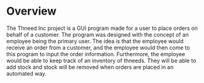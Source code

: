 # Overview


The Thneed Inc project is a GUI program made for a user to place orders on behalf of a customer. The program was designed with the concept of an employee being the primary user. The idea is that the employee would receive an order from a customer, and the employee would then come to this program to input the order information. Furthermore, the employee would be able to keep track of an inventory of thneeds. They will be able to add stock and stock will be removed when orders are placed in an automated way.
